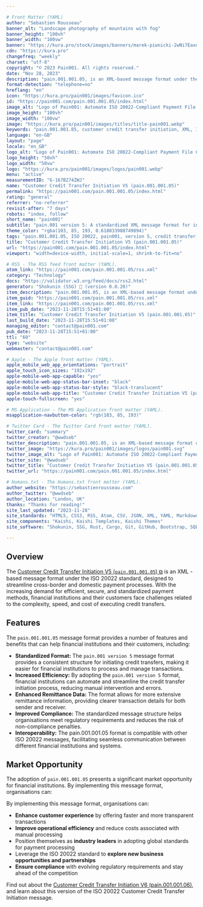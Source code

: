 ```yaml
---

# Front Matter (YAML)
author: "Sebastien Rousseau"
banner_alt: "Landscape photography of mountains with fog"
banner_height: "100vh"
banner_width: "100vw"
banner: "https://kura.pro/stock/images/banners/marek-piwnicki-2wNi7EaxnQg.webp"
cdn: "https://kura.pro"
changefreq: "weekly"
charset: "utf-8"
copyright: "© 2023 Pain001. All rights reserved."
date: "Nov 28, 2023"
description: "pain.001.001.05, is an XML-based message format under the ISO 20022 standard designed to streamline cross-border and domestic payment processes."
format-detection: "telephone=no"
hreflang: "en"
icon: "https://kura.pro/pain001/images/favicon.ico"
id: "https://pain001.com/pain.001.001.05/index.html"
image_alt: "Logo of Pain001: Automate ISO 20022-Compliant Payment File Creation"
image_height: "100vh"
image_width: "100vw"
image: "https://kura.pro/pain001/images/titles/title-pain001.webp"
keywords: "pain.001.001.05, customer credit transfer initiation, XML, ISO 20022, cross-border payments, domestic payments, efficiency, speed, cost, compliance, market opportunity"
language: "en-GB"
layout: "page"
locale: "en_GB"
logo_alt: "Logo of Pain001: Automate ISO 20022-Compliant Payment File Creation"
logo_height: "50vh"
logo_width: "50vw"
logo: "https://kura.pro/pain001/images/logos/pain001.webp"
menu: "active"
measurementID: "G-167B274ZWJ"
name: "Customer Credit Transfer Initiation V5 (pain.001.001.05)"
permalink: "https://pain001.com/pain.001.001.05/index.html"
rating: "general"
referrer: "no-referrer"
revisit-after: "7 days"
robots: "index, follow"
short_name: "pain001"
subtitle: "pain.001 version 5: A standardized XML message format for initiating credit transfers."
theme_color: "rgba(103, 85, 193, 0.618033988749894)"
tags: "pain.001.001.05, ISO 20022, pain001, version 5, credit transfer, XML, message format, standardization, automation, cross-border, domestic, payments"
title: "Customer Credit Transfer Initiation V5 (pain.001.001.05)"
url: "https://pain001.com/pain.001.001.05/index.html"
viewport: "width=device-width, initial-scale=1, shrink-to-fit=no"

# RSS - The RSS feed front matter (YAML).
atom_link: "https://pain001.com/pain.001.001.05/rss.xml"
category: "Technology"
docs: "https://validator.w3.org/feed/docs/rss2.html"
generator: "Shokunin (SSG) 🦀 (version 0.0.20)"
item_description: "pain.001.001.05, is an XML-based message format under the ISO 20022 standard designed to streamline cross-border and domestic payment processes."
item_guid: "https://pain001.com/pain.001.001.05/rss.xml"
item_link: "https://pain001.com/pain.001.001.05/rss.xml"
item_pub_date: "2023-11-28T15:51+01:00"
item_title: "Customer Credit Transfer Initiation V5 (pain.001.001.05)"
last_build_date: "2023-11-28T15:51+01:00"
managing_editor: "contact@pain001.com"
pub_date: "2023-11-28T15:51+01:00"
ttl: "60"
type: "website"
webmaster: "contact@pain001.com"

# Apple - The Apple front matter (YAML).
apple_mobile_web_app_orientations: "portrait"
apple_touch_icon_sizes: "192x192"
apple-mobile-web-app-capable: "yes"
apple-mobile-web-app-status-bar-inset: "black"
apple-mobile-web-app-status-bar-style: "black-translucent"
apple-mobile-web-app-title: "Customer Credit Transfer Initiation V5 (pain.001.001.05)"
apple-touch-fullscreen: "yes"

# MS Application - The MS Application front matter (YAML).
msapplication-navbutton-color: "rgb(103, 85, 193)"

# Twitter Card - The Twitter Card front matter (YAML).
twitter_card: "summary"
twitter_creator: "@wwdseb"
twitter_description: "pain.001.001.05, is an XML-based message format under the ISO 20022 standard designed to streamline cross-border and domestic payment processes."
twitter_image: "https://kura.pro/pain001/images/logos/pain001.svg"
twitter_image_alt: "Logo of Pain001: Automate ISO 20022-Compliant Payment File Creation"
twitter_site: "@wwdseb"
twitter_title: "Customer Credit Transfer Initiation V5 (pain.001.001.05)"
twitter_url: "https://pain001.com/pain.001.001.05/index.html"

# Humans.txt - The Humans.txt front matter (YAML).
author_website: "https://sebastienrousseau.com"
author_twitter: "@wwdseb"
author_location: "London, UK"
thanks: "Thanks for reading!"
site_last_updated: "2023-11-28"
site_standards: "HTML5, CSS3, RSS, Atom, CSV, JSON, XML, YAML, Markdown, TOML, SQLite"
site_components: "Kaishi, Kaishi Templates, Kaishi Themes"
site_software: "Shokunin, SSG, Rust, Cargo, Git, GitHub, Bootstrap, SQLite, VS Code"

---
```



## Overview

The [Customer Credit Transfer Initiation V5 (`pain.001.001.05`) ⧉][00] is an XML
-based message format under the ISO 20022 standard, designed to
streamline cross-border and domestic payment processes. With the
increasing demand for efficient, secure, and standardized payment
methods, financial institutions and their customers face challenges
related to the complexity, speed, and cost of executing credit transfers.

## Features

The `pain.001.001.05` message format provides a number of features and benefits
that can help financial institutions and their customers, including:

- **Standardized Format:** The `pain.001 version 5` message format provides a
  consistent structure for initiating credit transfers, making it easier for
  financial institutions to process and manage transactions.
- **Increased Efficiency:** By adopting the `pain.001 version 5` format,
  financial institutions can automate and streamline the credit transfer
  initiation process, reducing manual intervention and errors.
- **Enhanced Remittance Data:** The format allows for more extensive remittance
  information, providing clearer transaction details for both sender and
  receiver.
- **Improved Compliance:** The standardized message structure helps
  organisations meet regulatory requirements and reduces the risk of
  non-compliance penalties.
- **Interoperability:** The pain.001.001.05 format is compatible with other ISO
  20022 messages, facilitating seamless communication between different
  financial institutions and systems.

## Market Opportunity

The adoption of `pain.001.001.05` presents a significant market opportunity for
financial institutions. By implementing this message format, organisations can:

By implementing this message format, organisations can:

- **Enhance customer experience** by offering faster and more transparent
  transactions
- **Improve operational efficiency** and reduce costs associated with manual
  processing
- Position themselves as **industry leaders** in adopting global standards for
  payment processing
- Leverage the ISO 20022 standard to **explore new business opportunities and
  partnerships**
- **Ensure compliance** with evolving regulatory requirements and stay ahead of the competition

Find out about the
[Customer Credit Transfer Initiation V6 (pain.001.001.06)][01], and learn about
this version of the ISO 20022 Customer Credit Transfer Initiation message.

[00]: https://www.iso20022.org/catalogue-messages/iso-20022-messages-archive?search=pain.001.001.05 "ISO 20022 Customer Credit Transfer Initiation V5 (pain.001.001.05)"
[01]: /pain.001.001.06/index.html "Customer Credit Transfer Initiation V6 (pain.001.001.06)"
